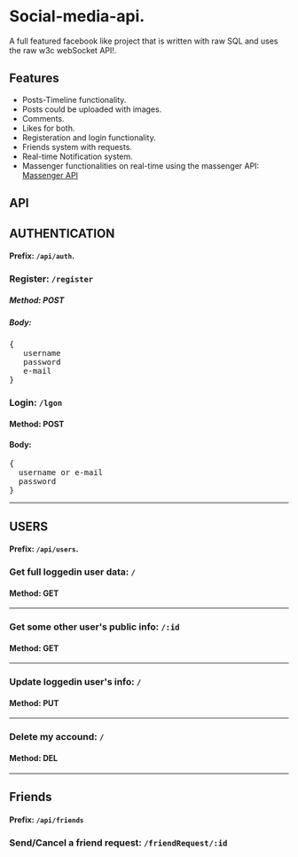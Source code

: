 # Social-media-api.
A full featured facebook like project that is written with raw SQL and uses the raw w3c webSocket API!.

## Features
- Posts-Timeline functionality.
- Posts could be uploaded with images.
- Comments.
- Likes for both.
- Registeration and login functionality.
- Friends system with requests.
- Real-time Notification system.
- Massenger functionalities on real-time using the massenger API: [Massenger API](https://github.com/ebrahim354/massenger.git)

## API

## AUTHENTICATION
#### Prefix: `/api/auth`.

### Register: `/register`
##### Method: POST
##### Body:
<pre>
{ 
   username 
   password
   e-mail
} 
</pre>
### Login: `/lgon`
#### Method: POST
#### Body: 
<pre>{
  username or e-mail
  password
}
</pre>
<hr>

## USERS
#### Prefix: `/api/users`.

### Get full loggedin user data: `/`
#### Method: GET
<hr/>

### Get some other user's public info: `/:id`
#### Method: GET
<hr/>

### Update loggedin user's info: `/`
#### Method: PUT
<hr/>

### Delete my accound: `/`
#### Method: DEL

<hr>

## Friends
#### Prefix: `/api/friends`

### Send/Cancel a friend request: `/friendRequest/:id`













